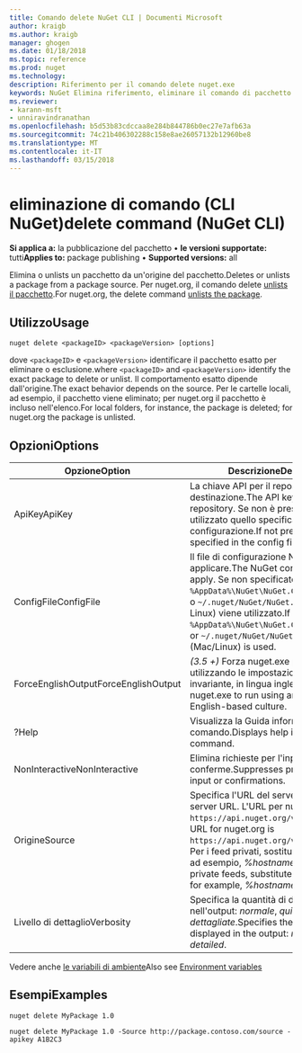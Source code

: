 ```yaml
---
title: Comando delete NuGet CLI | Documenti Microsoft
author: kraigb
ms.author: kraigb
manager: ghogen
ms.date: 01/18/2018
ms.topic: reference
ms.prod: nuget
ms.technology: 
description: Riferimento per il comando delete nuget.exe
keywords: NuGet Elimina riferimento, eliminare il comando di pacchetto
ms.reviewer:
- karann-msft
- unniravindranathan
ms.openlocfilehash: b5d53b83cdccaa8e284b844786b0ec27e7afb63a
ms.sourcegitcommit: 74c21b406302288c158e8ae26057132b12960be8
ms.translationtype: MT
ms.contentlocale: it-IT
ms.lasthandoff: 03/15/2018
---
```

# <a name="delete-command-nuget-cli"></a><span data-ttu-id="7f18a-104">eliminazione di comando (CLI NuGet)</span><span class="sxs-lookup"><span data-stu-id="7f18a-104">delete command (NuGet CLI)</span></span>

<span data-ttu-id="7f18a-105">**Si applica a:** la pubblicazione del pacchetto &bullet; **le versioni supportate:** tutti</span><span class="sxs-lookup"><span data-stu-id="7f18a-105">**Applies to:** package publishing &bullet; **Supported versions:** all</span></span>

<span data-ttu-id="7f18a-106">Elimina o unlists un pacchetto da un'origine del pacchetto.</span><span class="sxs-lookup"><span data-stu-id="7f18a-106">Deletes or unlists a package from a package source.</span></span> <span data-ttu-id="7f18a-107">Per nuget.org, il comando delete [unlists il pacchetto](../policies/deleting-packages.md).</span><span class="sxs-lookup"><span data-stu-id="7f18a-107">For nuget.org, the delete command [unlists the package](../policies/deleting-packages.md).</span></span>

## <a name="usage"></a><span data-ttu-id="7f18a-108">Utilizzo</span><span class="sxs-lookup"><span data-stu-id="7f18a-108">Usage</span></span>

```cli
nuget delete <packageID> <packageVersion> [options]
```

<span data-ttu-id="7f18a-109">dove `<packageID>` e `<packageVersion>` identificare il pacchetto esatto per eliminare o esclusione.</span><span class="sxs-lookup"><span data-stu-id="7f18a-109">where `<packageID>` and `<packageVersion>` identify the exact package to delete or unlist.</span></span> <span data-ttu-id="7f18a-110">Il comportamento esatto dipende dall'origine.</span><span class="sxs-lookup"><span data-stu-id="7f18a-110">The exact behavior depends on the source.</span></span> <span data-ttu-id="7f18a-111">Per le cartelle locali, ad esempio, il pacchetto viene eliminato; per nuget.org il pacchetto è incluso nell'elenco.</span><span class="sxs-lookup"><span data-stu-id="7f18a-111">For local folders, for instance, the package is deleted; for nuget.org the package is unlisted.</span></span>

## <a name="options"></a><span data-ttu-id="7f18a-112">Opzioni</span><span class="sxs-lookup"><span data-stu-id="7f18a-112">Options</span></span>

| <span data-ttu-id="7f18a-113">Opzione</span><span class="sxs-lookup"><span data-stu-id="7f18a-113">Option</span></span> | <span data-ttu-id="7f18a-114">Descrizione</span><span class="sxs-lookup"><span data-stu-id="7f18a-114">Description</span></span> |
| --- | --- |
| <span data-ttu-id="7f18a-115">ApiKey</span><span class="sxs-lookup"><span data-stu-id="7f18a-115">ApiKey</span></span> | <span data-ttu-id="7f18a-116">La chiave API per il repository di destinazione.</span><span class="sxs-lookup"><span data-stu-id="7f18a-116">The API key for the target repository.</span></span> <span data-ttu-id="7f18a-117">Se non è presente, viene utilizzato quello specificato nel file di configurazione.</span><span class="sxs-lookup"><span data-stu-id="7f18a-117">If not present, the one specified in the config file is used.</span></span> |
| <span data-ttu-id="7f18a-118">ConfigFile</span><span class="sxs-lookup"><span data-stu-id="7f18a-118">ConfigFile</span></span> | <span data-ttu-id="7f18a-119">Il file di configurazione NuGet da applicare.</span><span class="sxs-lookup"><span data-stu-id="7f18a-119">The NuGet configuration file to apply.</span></span> <span data-ttu-id="7f18a-120">Se non specificato, `%AppData%\NuGet\NuGet.Config` (Windows) o `~/.nuget/NuGet/NuGet.Config` (Mac o Linux) viene utilizzato.</span><span class="sxs-lookup"><span data-stu-id="7f18a-120">If not specified, `%AppData%\NuGet\NuGet.Config` (Windows) or `~/.nuget/NuGet/NuGet.Config` (Mac/Linux) is used.</span></span>|
| <span data-ttu-id="7f18a-121">ForceEnglishOutput</span><span class="sxs-lookup"><span data-stu-id="7f18a-121">ForceEnglishOutput</span></span> | <span data-ttu-id="7f18a-122">*(3.5 +)*  Forza nuget.exe per eseguire utilizzando le impostazioni cultura invariante, in lingua inglese.</span><span class="sxs-lookup"><span data-stu-id="7f18a-122">*(3.5+)* Forces nuget.exe to run using an invariant, English-based culture.</span></span> |
| <span data-ttu-id="7f18a-123">?</span><span class="sxs-lookup"><span data-stu-id="7f18a-123">Help</span></span> | <span data-ttu-id="7f18a-124">Visualizza la Guida informazioni per il comando.</span><span class="sxs-lookup"><span data-stu-id="7f18a-124">Displays help information for the command.</span></span> |
| <span data-ttu-id="7f18a-125">NonInteractive</span><span class="sxs-lookup"><span data-stu-id="7f18a-125">NonInteractive</span></span> | <span data-ttu-id="7f18a-126">Elimina richieste per l'input dell'utente o le conferme.</span><span class="sxs-lookup"><span data-stu-id="7f18a-126">Suppresses prompts for user input or confirmations.</span></span> |
| <span data-ttu-id="7f18a-127">Origine</span><span class="sxs-lookup"><span data-stu-id="7f18a-127">Source</span></span> | <span data-ttu-id="7f18a-128">Specifica l'URL del server.</span><span class="sxs-lookup"><span data-stu-id="7f18a-128">Specifies the server URL.</span></span> <span data-ttu-id="7f18a-129">L'URL per nuget.org è `https://api.nuget.org/v3/index.json`.</span><span class="sxs-lookup"><span data-stu-id="7f18a-129">The URL for nuget.org is `https://api.nuget.org/v3/index.json`.</span></span> <span data-ttu-id="7f18a-130">Per i feed privati, sostituire il nome host, ad esempio, *%hostname%/api/v3*.</span><span class="sxs-lookup"><span data-stu-id="7f18a-130">For private feeds, substitute the host name, for example, *%hostname%/api/v3*.</span></span> |
| <span data-ttu-id="7f18a-131">Livello di dettaglio</span><span class="sxs-lookup"><span data-stu-id="7f18a-131">Verbosity</span></span> | <span data-ttu-id="7f18a-132">Specifica la quantità di dettagli visualizzati nell'output: *normale*, *quiet*, *dettagliate*.</span><span class="sxs-lookup"><span data-stu-id="7f18a-132">Specifies the amount of detail displayed in the output: *normal*, *quiet*, *detailed*.</span></span> |

<span data-ttu-id="7f18a-133">Vedere anche [le variabili di ambiente](cli-ref-environment-variables.md)</span><span class="sxs-lookup"><span data-stu-id="7f18a-133">Also see [Environment variables](cli-ref-environment-variables.md)</span></span>

## <a name="examples"></a><span data-ttu-id="7f18a-134">Esempi</span><span class="sxs-lookup"><span data-stu-id="7f18a-134">Examples</span></span>

```cli
nuget delete MyPackage 1.0

nuget delete MyPackage 1.0 -Source http://package.contoso.com/source -apikey A1B2C3
```
